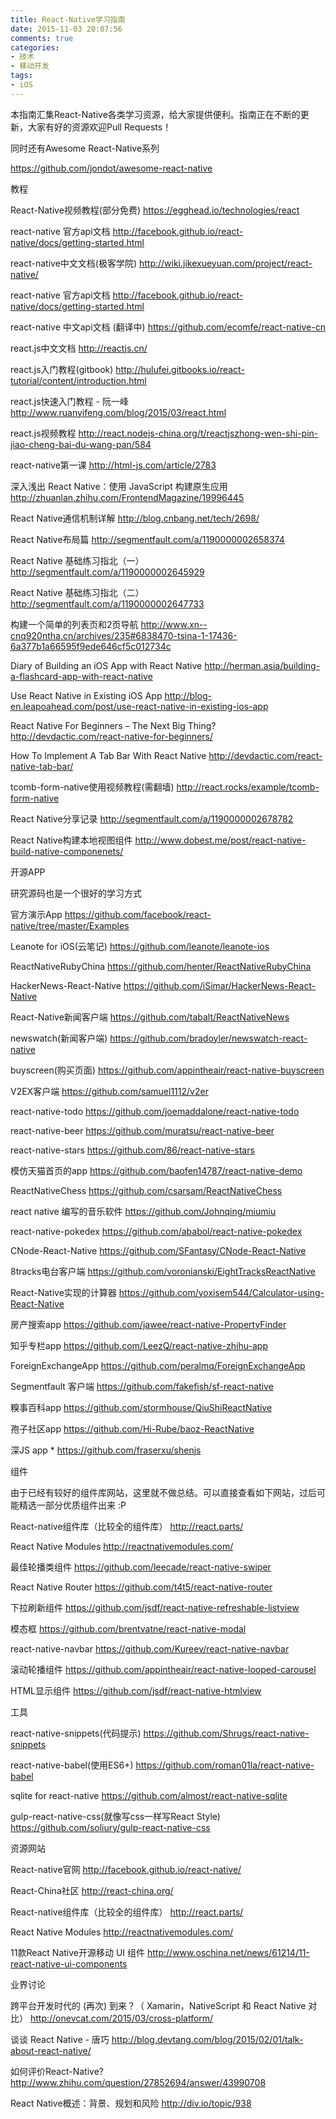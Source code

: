 ```yaml
---
title: React-Native学习指南
date: 2015-11-03 20:07:56
comments: true
categories:
- 技术
- 移动开发
tags:
- iOS
---
```


本指南汇集React-Native各类学习资源，给大家提供便利。指南正在不断的更新，大家有好的资源欢迎Pull Requests！

同时还有Awesome React-Native系列

https://github.com/jondot/awesome-react-native

教程

React-Native视频教程(部分免费)
https://egghead.io/technologies/react

react-native 官方api文档
http://facebook.github.io/react-native/docs/getting-started.html

react-native中文文档(极客学院)
http://wiki.jikexueyuan.com/project/react-native/

react-native 官方api文档
http://facebook.github.io/react-native/docs/getting-started.html

react-native 中文api文档 (翻译中)
https://github.com/ecomfe/react-native-cn

react.js中文文档
http://reactjs.cn/

react.js入门教程(gitbook)
http://hulufei.gitbooks.io/react-tutorial/content/introduction.html

react.js快速入门教程 - 阮一峰
http://www.ruanyifeng.com/blog/2015/03/react.html

react.js视频教程
http://react.nodejs-china.org/t/reactjszhong-wen-shi-pin-jiao-cheng-bai-du-wang-pan/584

react-native第一课
http://html-js.com/article/2783

深入浅出 React Native：使用 JavaScript 构建原生应用
http://zhuanlan.zhihu.com/FrontendMagazine/19996445

React Native通信机制详解
http://blog.cnbang.net/tech/2698/

React Native布局篇
http://segmentfault.com/a/1190000002658374

React Native 基础练习指北（一）
http://segmentfault.com/a/1190000002645929

React Native 基础练习指北（二）
http://segmentfault.com/a/1190000002647733

构建一个简单的列表页和2页导航
http://www.xn--cnq920ntha.cn/archives/235#6838470-tsina-1-17436-6a377b1a66595f9ede646cf5c012734c

Diary of Building an iOS App with React Native
http://herman.asia/building-a-flashcard-app-with-react-native

Use React Native in Existing iOS App
http://blog-en.leapoahead.com/post/use-react-native-in-existing-ios-app

React Native For Beginners – The Next Big Thing?
http://devdactic.com/react-native-for-beginners/

How To Implement A Tab Bar With React Native
http://devdactic.com/react-native-tab-bar/

tcomb-form-native使用视频教程(需翻墙)
http://react.rocks/example/tcomb-form-native

React Native分享记录
http://segmentfault.com/a/1190000002678782

React Native构建本地视图组件
http://www.dobest.me/post/react-native-build-native-componenets/

开源APP

研究源码也是一个很好的学习方式

官方演示App
https://github.com/facebook/react-native/tree/master/Examples

Leanote for iOS(云笔记)
https://github.com/leanote/leanote-ios

ReactNativeRubyChina
https://github.com/henter/ReactNativeRubyChina

HackerNews-React-Native
https://github.com/iSimar/HackerNews-React-Native

React-Native新闻客户端
https://github.com/tabalt/ReactNativeNews

newswatch(新闻客户端)
https://github.com/bradoyler/newswatch-react-native

buyscreen(购买页面)
https://github.com/appintheair/react-native-buyscreen

V2EX客户端
https://github.com/samuel1112/v2er

react-native-todo
https://github.com/joemaddalone/react-native-todo

react-native-beer
https://github.com/muratsu/react-native-beer

react-native-stars
https://github.com/86/react-native-stars

模仿天猫首页的app
https://github.com/baofen14787/react-native-demo

ReactNativeChess
https://github.com/csarsam/ReactNativeChess

react native 编写的音乐软件
https://github.com/Johnqing/miumiu

react-native-pokedex
https://github.com/ababol/react-native-pokedex

CNode-React-Native
https://github.com/SFantasy/CNode-React-Native

8tracks电台客户端
https://github.com/voronianski/EightTracksReactNative

React-Native实现的计算器
https://github.com/yoxisem544/Calculator-using-React-Native

房产搜索app
https://github.com/jawee/react-native-PropertyFinder

知乎专栏app
https://github.com/LeezQ/react-native-zhihu-app

ForeignExchangeApp
https://github.com/peralmq/ForeignExchangeApp

Segmentfault 客户端
https://github.com/fakefish/sf-react-native

糗事百科app
https://github.com/stormhouse/QiuShiReactNative

孢子社区app
https://github.com/Hi-Rube/baoz-ReactNative

深JS app *
https://github.com/fraserxu/shenjs

组件

由于已经有较好的组件库网站，这里就不做总结。可以直接查看如下网站，过后可能精选一部分优质组件出来 :P

React-native组件库（比较全的组件库）
http://react.parts/

React Native Modules
http://reactnativemodules.com/

最佳轮播类组件
https://github.com/leecade/react-native-swiper

React Native Router
https://github.com/t4t5/react-native-router

下拉刷新组件
https://github.com/jsdf/react-native-refreshable-listview

模态框
https://github.com/brentvatne/react-native-modal

react-native-navbar
https://github.com/Kureev/react-native-navbar

滚动轮播组件
https://github.com/appintheair/react-native-looped-carousel

HTML显示组件
https://github.com/jsdf/react-native-htmlview

工具

react-native-snippets(代码提示)
https://github.com/Shrugs/react-native-snippets

react-native-babel(使用ES6+)
https://github.com/roman01la/react-native-babel

sqlite for react-native
https://github.com/almost/react-native-sqlite

gulp-react-native-css(就像写css一样写React Style)
https://github.com/soliury/gulp-react-native-css

资源网站

React-native官网
http://facebook.github.io/react-native/

React-China社区
http://react-china.org/

React-native组件库（比较全的组件库）
http://react.parts/

React Native Modules
http://reactnativemodules.com/

11款React Native开源移动 UI 组件
http://www.oschina.net/news/61214/11-react-native-ui-components

业界讨论

跨平台开发时代的 (再次) 到来？（ Xamarin，NativeScript 和 React Native 对比）
http://onevcat.com/2015/03/cross-platform/

谈谈 React Native - 唐巧
http://blog.devtang.com/blog/2015/02/01/talk-about-react-native/

如何评价React-Native?
http://www.zhihu.com/question/27852694/answer/43990708

React Native概述：背景、规划和风险
http://div.io/topic/938
